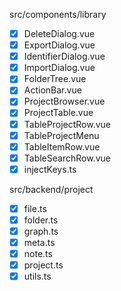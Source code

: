 src/components/library

- [x] DeleteDialog.vue
- [x] ExportDialog.vue
- [x] IdentifierDialog.vue
- [x] ImportDialog.vue
- [x] FolderTree.vue
- [x] ActionBar.vue
- [x] ProjectBrowser.vue
- [x] ProjectTable.vue
- [x] TableProjectRow.vue
- [x] TableProjectMenu
- [x] TableItemRow.vue
- [x] TableSearchRow.vue
- [x] injectKeys.ts

src/backend/project

- [x] file.ts
- [x] folder.ts
- [x] graph.ts
- [x] meta.ts
- [x] note.ts
- [x] project.ts
- [x] utils.ts
